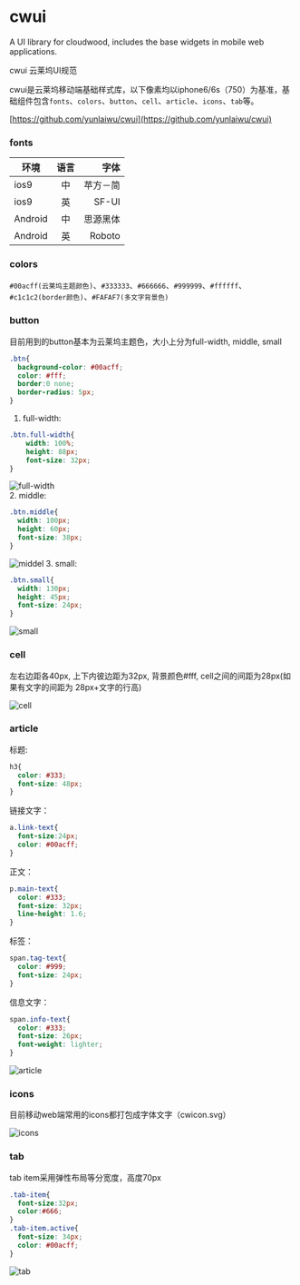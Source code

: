 # cwui
A UI library for cloudwood, includes the base widgets in mobile web applications.

cwui 云莱坞UI规范

cwui是云莱坞移动端基础样式库，以下像素均以iphone6/6s（750）为基准，基础组件包含`fonts`、`colors`、`button`、`cell`、`article`、`icons`、`tab`等。

[https://github.com/yunlaiwu/cwui](https://github.com/yunlaiwu/cwui)

### fonts
| 环境        | 语言           | 字体  |
| ------------- |:-------------:| -----:|
|   ios9    | 中 | 苹方－简 |
|   ios9       | 英 | SF-UI   |
| Android   | 中   |思源黑体|
| Android   | 英   |Roboto|

### colors
`#00acff(云莱坞主题颜色)`、`#333333`、`#666666`、`#999999`、`#ffffff`、`#c1c1c2(border颜色)`、`#FAFAF7(多文字背景色)`

### button
目前用到的button基本为云莱坞主题色，大小上分为full-width, middle, small

``` css
.btn{
  background-color: #00acff;
  color: #fff;
  border:0 none;
  border-radius: 5px;
}
```

1. full-width:
``` css
.btn.full-width{
    width: 100%;
    height: 88px;
    font-size: 32px;
}
```
![full-width](http://ac-2eYaD9YT.clouddn.com/fdcfc26a56ee2863dac0.png)  
2. middle:
``` css
.btn.middle{
  width: 100px;
  height: 60px;
  font-size: 38px;
}
```
![middel](http://ac-2eYaD9YT.clouddn.com/6c9e3a8ff7781ccb7aeb.png)
3. small:
``` css
.btn.small{
  width: 130px;
  height: 45px;
  font-size: 24px;
}
```
![small](http://ac-2eYaD9YT.clouddn.com/7f2ae5984a0ca2909d35.png)

### cell
左右边距各40px, 上下内彼边距为32px, 背景颜色#fff, cell之间的间距为28px(如果有文字的间距为 28px+文字的行高)

  ![cell](http://ac-2eYaD9YT.clouddn.com/c7688c34c34d82446e38.png)

### article
标题:
``` css
h3{
  color: #333;
  font-size: 48px;
}
```
链接文字：
``` css
a.link-text{
  font-size:24px;
  color: #00acff;
}
```
正文：
``` css
p.main-text{
  color: #333;
  font-size: 32px;
  line-height: 1.6;
}
```
标签：
``` css
span.tag-text{
  color: #999;
  font-size: 24px;
}
```
信息文字：
``` css
span.info-text{
  color: #333;
  font-size: 26px;
  font-weight: lighter;
}
```
![article](http://ac-2eYaD9YT.clouddn.com/8ad33112bc87edd56545.png)

### icons
目前移动web端常用的icons都打包成字体文字（cwicon.svg）

![icons](http://ac-2eYaD9YT.clouddn.com/9d6b572573e9a2950dc6.png)

### tab
tab item采用弹性布局等分宽度，高度70px
``` css
.tab-item{
  font-size:32px;
  color:#666;
}
.tab-item.active{
  font-size: 34px;
  color: #00acff;
}
```
![tab](http://ac-2eYaD9YT.clouddn.com/962ee1325bd1fffbb4b4.png)
